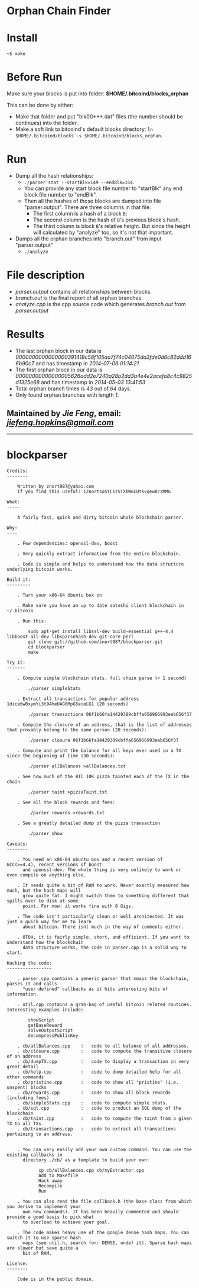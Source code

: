 Orphan Chain Finder
===========

# Install
    ~$ make
# Before Run
Make sure your blocks is put into folder: **$HOME/.bitcoind/blocks_orphan**

This can be done by either:

* Make that folder and put "blk00***.dat" files (the number should be continues) into the folder.
* Make a soft link to bitcoind's default blocks directory: `ln $HOME/.bitcoind/blocks -s $HOME/.bitcoind/blocks_orphan`. 

# Run
* Dump all the hash relationships:
    * `./parser stat --startBlk=149 --endBlk=154`. 
    * You can provide any start block file number to "startBlk" any end block file number to "endBlk". 
    * Then all the hashes of those blocks are dumped into file "parser.output". There are three columns in that file:
        * The first column is a hash of a block `B`; 
        * The second column is the hash of `B`'s previous block's hash. 
        * The third column is block `B`'s relative height. But since the height will calculated by "analyze" too, so it's not that important.
* Dumps all the orphan branches into "branch.out" from input "parser.output"
    * `./analyze`

# File description
* *parser.output* contains all relationships between blocks.
* *branch.out* is the final report of all orphan branches.
* *analyze.cpp* is the cpp source code which generates *branch.out* from *parser.output*

# Results
* The last orphan block in our data is *0000000000000000391418c58f105aa7f74c04075da3fde0d6c82ddd166b90c7* and has timestamp in *2014-07-06 01:14:21*
* The first orphan block in our data is *00000000000000005626add2e7240a28b2dd3a4e4e2acefa8c4c9825d1325e68* and has timestamp in *2014-05-03 13:41:53*
* Total orphan branch times is *43* out of *64* days.
* Only found orphan branches with length *1*.  


## Maintained by  *Jie Feng*, email: *jiefeng.hopkins@gmail.com*
---------------------------------------------------------



blockparser
===========

    Credits:
    --------

        Written by znort987@yahoo.com
        If you find this useful: 1ZnortsoStC1zSTXbW6CUtkvqew8czMMG

    What:
    -----

        A fairly fast, quick and dirty bitcoin whole blockchain parser.

    Why:
    ----

        . Few dependencies: openssl-dev, boost

        . Very quickly extract information from the entire blockchain.

        . Code is simple and helps to understand how the data structure underlying bitcoin works.

    Build it:
    ---------

        . Turn your x86-64 Ubuntu box on

        . Make sure you have an up to date satoshi client blockchain in ~/.bitcoin

        . Run this:

            sudo apt-get install libssl-dev build-essential g++-4.4 libboost-all-dev libsparsehash-dev git-core perl
            git clone git://github.com/znort987/blockparser.git
            cd blockparser
            make

    Try it:
    -------

        . Compute simple blockchain stats, full chain parse (< 1 second)

            ./parser simpleStats

        . Extract all transactions for popular address 1dice6wBxymYi3t94heUAG6MpG5eceLG1 (20 seconds)

            ./parser transactions 06f1b66fa14429389cbffa656966993eab656f37

        . Compute the closure of an address, that is the list of addresses that provably belong to the same person (20 seconds):

            ./parser closure 06f1b66fa14429389cbffa656966993eab656f37

        . Compute and print the balance for all keys ever used in a TX since the beginning of time (30 seconds):

            ./parser allBalances >allBalances.txt

        . See how much of the BTC 10K pizza tainted each of the TX in the chain

            ./parser taint >pizzaTaint.txt

        . See all the block rewards and fees:

            ./parser rewards >rewards.txt

        . See a greatly detailed dump of the pizza transaction

            ./parser show

    Caveats:
    --------

        . You need an x86-84 ubuntu box and a recent version of GCC(>=4.4), recent versions of boost
          and openssl-dev. The whole thing is very unlikely to work or even compile on anything else.

        . It needs quite a bit of RAM to work. Never exactly measured how much, but the hash maps will
          grow quite fat. I might switch them to something different that spills over to disk at some
          point. For now: it works fine with 8 Gigs.

        . The code isn't particularly clean or well architected. It was just a quick way for me to learn
          about bitcoin. There isnt much in the way of comments either.

        . OTOH, it is fairly simple, short, and efficient. If you want to understand how the blockchain
          data structure works, the code in parser.cpp is a solid way to start.

    Hacking the code:
    -----------------

        . parser.cpp contains a generic parser that mmaps the blockchain, parses it and calls
          "user-defined" callbacks as it hits interesting bits of information.

        . util.cpp contains a grab-bag of useful bitcoin related routines. Interesting examples include:

            showScript
            getBaseReward
            solveOutputScript
            decompressPublicKey

        . cb/allBalances.cpp    :   code to all balance of all addresses.
        . cb/closure.cpp        :   code to compute the transitive closure of an address
        . cb/dumpTX.cpp         :   code to display a transaction in very great detail
        . cb/help.cpp           :   code to dump detailed help for all other commands
        . cb/pristine.cpp       :   code to show all "pristine" (i.e. unspent) blocks
        . cb/rewards.cpp        :   code to show all block rewards (including fees)
        . cb/simpleStats.cpp    :   code to compute simple stats.
        . cb/sql.cpp            :   code to product an SQL dump of the blockchain
        . cb/taint.cpp          :   code to compute the taint from a given TX to all TXs.
        . cb/transactions.cpp   :   code to extract all transactions pertaining to an address.


        . You can very easily add your own custom command. You can use the existing callbacks in
          directory ./cb/ as a template to build your own:

                cp cb/allBalances.cpp cb/myExtractor.cpp
                Add to Makefile
                Hack away
                Recompile
                Run

        . You can also read the file callback.h (the base class from which you derive to implement your
          own new commands). It has been heavily commented and should provide a good basis to pick what
          to overload to achieve your goal.

        . The code makes heavy use of the google dense hash maps. You can switch it to use sparse hash
          maps (see util.h, search for: DENSE, undef it). Sparse hash maps are slower but save quite a
          bit of RAM.

    License:
    --------

        Code is in the public domain.

